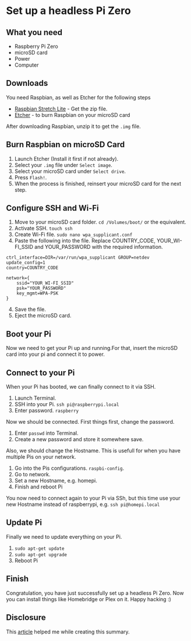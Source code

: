 # Set up a headless Pi Zero

## What you need

- Raspberry Pi Zero
- microSD card
- Power
- Computer

## Downloads

You need Raspbian, as well as Etcher for the following steps

- [Raspbian Stretch Lite](https://www.raspberrypi.org/downloads/raspbian/) -  Get the zip file.
- [Etcher](https://etcher.io) - to burn Raspbian on your microSD card

After downloading Raspbian, unzip it to get the `.img` file.

## Burn Raspbian on microSD Card

1. Launch Etcher (Install it first if not already).
2. Select your `.img` file under `Select image`.
3. Select your microSD card under `Select drive`.
4. Press `Flash!`.
5. When the process is finished, reinsert your microSD card for the next step.

## Configure SSH and Wi-Fi

1. Move to your microSD card folder. `cd /Volumes/boot/` or the equivalent.
2. Activate SSH. `touch ssh`
3. Create Wi-Fi file. `sudo nano wpa_supplicant.conf`
4. Paste the following into the file. Replace COUNTRY_CODE, YOUR_WI-FI_SSID and YOUR_PASSWORD with the required information.

```
ctrl_interface=DIR=/var/run/wpa_supplicant GROUP=netdev
update_config=1
country=COUNTRY_CODE

network={
    ssid="YOUR_WI-FI_SSID"
    psk="YOUR_PASSWORD"
    key_mgmt=WPA-PSK
}
```

4. Save the file.
5. Eject the microSD card.

## Boot your Pi

Now we need to get your Pi up and running.For that, insert the microSD card into your pi and connect it to power.

## Connect to your Pi

When your Pi has booted, we can finally connect to it via SSH.

1. Launch Terminal.
2. SSH into your Pi. `ssh pi@raspberrypi.local`
3. Enter password. `raspberry`

Now we should be connected. First things first, change the password.

1. Enter `passwd` into Terminal.
2. Create a new password and store it somewhere save.

Also, we should change the  Hostname. This is usefull for when you have multiple Pis on your network.

1. Go into the Pis configurations. `raspbi-config`.
2. Go to network.
3. Set a new Hostname, e.g. homepi.
4. Finish and reboot Pi

You now need to connect again to your Pi via SSh, but this time use your new  Hostname instead of raspberrypi, e.g. `ssh pi@homepi.local`

## Update Pi

Finally we need to update everything on your Pi.

1. `sudo apt-get update`
2. `sudo apt-get upgrade`
3. Reboot Pi

## Finish

Congratulation, you have just successfully set up a headless Pi Zero. Now you can install things like Homebridge or Plex on it. Happy hacking :)

## Disclosure

This [article](https://infinitediaries.net/using-a-raspberry-pi-zero-w-to-add-a-camera-and-a-xiaomi-air-purifier-2-to-homekit-via-homebridge/) helped me while creating this summary.
